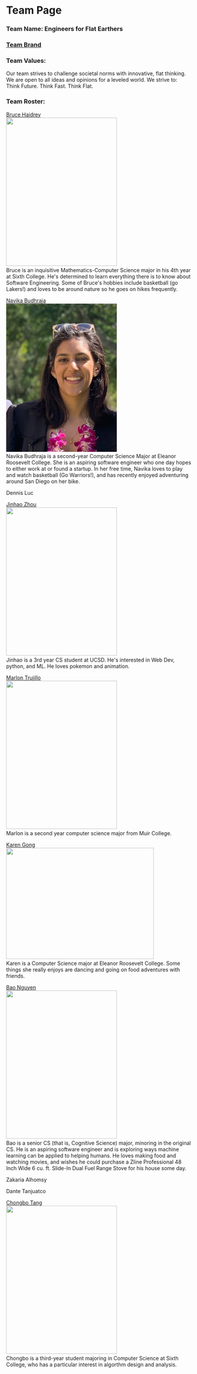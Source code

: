 # Team Page

### Team Name: Engineers for Flat Earthers

### [Team Brand](https://github.com/cse110-sp21-group8/cse110-sp21-group8/blob/main/admin/brand.md)

### Team Values:
Our team strives to challenge societal norms with innovative, flat thinking. We are open to all ideas and opinions for a leveled world. We strive to:<br>
Think Future. Think Fast. Think Flat.


### Team Roster:
[Bruce Haidrey](https://github.com/brucehaidrey24)<br>
<img src="https://github.com/cse110-sp21-group8/cse110-sp21-group8/blob/main/admin/teamphotos/Bruce.JPG" width="300" height="400" /><br>
Bruce is an inquisitive Mathematics-Computer Science major in his 4th year at Sixth College. He's determined to learn everything there is to know about Software Engineering. Some of Bruce's hobbies include basketball (go Lakers!) and loves to be around nature so he goes on hikes frequently.

[Navika Budhraja](https://github.com/nbudhraj)<br>
<img src="teamphotos/navika.jpg" width="300" height="400" /><br>
Navika Budhraja is a second-year Computer Science Major at Eleanor Roosevelt College. She is an aspiring software engineer who one day hopes to either work at or found a startup. In her free time, Navika loves to play and watch basketball (Go Warriors!), and has recently enjoyed adventuring around San Diego on her bike.

Dennis Luc

[Jinhao Zhou](https://github.com/j5zhou)<br>
<img src="https://github.com/cse110-sp21-group8/cse110-sp21-group8/blob/main/admin/teamphotos/Jinhao.jpg" width="300" height="400" /><br>
Jinhao is a 3rd year CS student at UCSD. He's interested in Web Dev, python, and ML. He loves pokemon and animation.

[Marlon Trujillo](https://github.com/mtrujilloariza)<br>
<img src="https://github.com/cse110-sp21-group8/cse110-sp21-group8/blob/main/admin/teamphotos/Marlon.jpeg" width="300" height="400" /><br>
Marlon is a second year computer science major from Muir College.

[Karen Gong](https://github.com/kwgong)<br>
<img src="https://github.com/cse110-sp21-group8/cse110-sp21-group8/blob/main/admin/teamphotos/Karen.jpg" width="400" height="300" /><br>
Karen is a Computer Science major at Eleanor Roosevelt College. Some things she really enjoys are dancing and going on food adventures with friends.

[Bao Nguyen](https://github.com/bao153)<br>
<img src="https://github.com/cse110-sp21-group8/cse110-sp21-group8/blob/main/admin/teamphotos/Bao.jpg" width="300" height="400" /><br>
Bao is a senior CS (that is, Cognitive Science) major, minoring in the original CS. He is an aspiring software engineer and is exploring ways machine learning can be applied to helping humans. He loves making food and watching movies, and wishes he could purchase a Zline Professional 48 Inch Wide 6 cu. ft. Slide-In Dual Fuel Range Stove for his house some day.

Zakaria Alhomsy

Dante Tanjuatco

[Chongbo Tang](https://github.com/tangcb26)<br>
<img src="https://github.com/cse110-sp21-group8/cse110-sp21-group8/blob/main/admin/teamphotos/chongbo.jpg" width="300" height="400" /><br>
Chongbo is a third-year student majoring in Computer Science at Sixth College, who has a particular interest in algorthm design and analysis.
